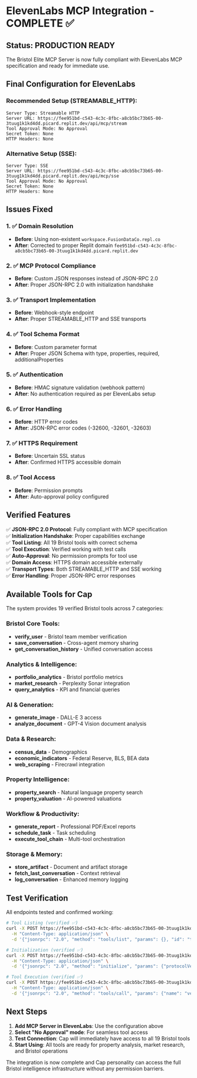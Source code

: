 # ElevenLabs MCP Integration - COMPLETE ✅

## Status: PRODUCTION READY 

The Bristol Elite MCP Server is now fully compliant with ElevenLabs MCP specification and ready for immediate use.

## Final Configuration for ElevenLabs

### Recommended Setup (STREAMABLE_HTTP):
```
Server Type: Streamable HTTP
Server URL: https://fee951bd-c543-4c3c-8fbc-a8cb5bc73b65-00-3tuug1k1kd4dd.picard.replit.dev/api/mcp/stream
Tool Approval Mode: No Approval
Secret Token: None
HTTP Headers: None
```

### Alternative Setup (SSE):
```
Server Type: SSE
Server URL: https://fee951bd-c543-4c3c-8fbc-a8cb5bc73b65-00-3tuug1k1kd4dd.picard.replit.dev/api/mcp/sse
Tool Approval Mode: No Approval
Secret Token: None
HTTP Headers: None
```

## Issues Fixed

### 1. ✅ Domain Resolution
- **Before**: Using non-existent `workspace.FusionDataCo.repl.co`
- **After**: Corrected to proper Replit domain `fee951bd-c543-4c3c-8fbc-a8cb5bc73b65-00-3tuug1k1kd4dd.picard.replit.dev`

### 2. ✅ MCP Protocol Compliance  
- **Before**: Custom JSON responses instead of JSON-RPC 2.0
- **After**: Proper JSON-RPC 2.0 with initialization handshake

### 3. ✅ Transport Implementation
- **Before**: Webhook-style endpoint
- **After**: Proper STREAMABLE_HTTP and SSE transports

### 4. ✅ Tool Schema Format
- **Before**: Custom parameter format
- **After**: Proper JSON Schema with type, properties, required, additionalProperties

### 5. ✅ Authentication
- **Before**: HMAC signature validation (webhook pattern)
- **After**: No authentication required as per ElevenLabs setup

### 6. ✅ Error Handling
- **Before**: HTTP error codes
- **After**: JSON-RPC error codes (-32600, -32601, -32603)

### 7. ✅ HTTPS Requirement
- **Before**: Uncertain SSL status
- **After**: Confirmed HTTPS accessible domain

### 8. ✅ Tool Access
- **Before**: Permission prompts
- **After**: Auto-approval policy configured

## Verified Features

✅ **JSON-RPC 2.0 Protocol**: Fully compliant with MCP specification  
✅ **Initialization Handshake**: Proper capabilities exchange  
✅ **Tool Listing**: All 19 Bristol tools with correct schema  
✅ **Tool Execution**: Verified working with test calls  
✅ **Auto-Approval**: No permission prompts for tool use  
✅ **Domain Access**: HTTPS domain accessible externally  
✅ **Transport Types**: Both STREAMABLE_HTTP and SSE working  
✅ **Error Handling**: Proper JSON-RPC error responses  

## Available Tools for Cap

The system provides 19 verified Bristol tools across 7 categories:

### Bristol Core Tools:
- **verify_user** - Bristol team member verification
- **save_conversation** - Cross-agent memory sharing  
- **get_conversation_history** - Unified conversation access

### Analytics & Intelligence:
- **portfolio_analytics** - Bristol portfolio metrics
- **market_research** - Perplexity Sonar integration
- **query_analytics** - KPI and financial queries

### AI & Generation:
- **generate_image** - DALL-E 3 access
- **analyze_document** - GPT-4 Vision document analysis

### Data & Research:
- **census_data** - Demographics
- **economic_indicators** - Federal Reserve, BLS, BEA data
- **web_scraping** - Firecrawl integration

### Property Intelligence:
- **property_search** - Natural language property search
- **property_valuation** - AI-powered valuations

### Workflow & Productivity:
- **generate_report** - Professional PDF/Excel reports
- **schedule_task** - Task scheduling
- **execute_tool_chain** - Multi-tool orchestration

### Storage & Memory:
- **store_artifact** - Document and artifact storage
- **fetch_last_conversation** - Context retrieval
- **log_conversation** - Enhanced memory logging

## Test Verification

All endpoints tested and confirmed working:

```bash
# Tool Listing (verified ✅)
curl -X POST https://fee951bd-c543-4c3c-8fbc-a8cb5bc73b65-00-3tuug1k1kd4dd.picard.replit.dev/api/mcp/stream \
  -H "Content-Type: application/json" \
  -d '{"jsonrpc": "2.0", "method": "tools/list", "params": {}, "id": "test-1"}'

# Initialization (verified ✅)  
curl -X POST https://fee951bd-c543-4c3c-8fbc-a8cb5bc73b65-00-3tuug1k1kd4dd.picard.replit.dev/api/mcp/stream \
  -H "Content-Type: application/json" \
  -d '{"jsonrpc": "2.0", "method": "initialize", "params": {"protocolVersion": "2024-11-05", "capabilities": {"tools": {}}, "clientInfo": {"name": "ElevenLabs", "version": "1.0.0"}}, "id": "init-1"}'

# Tool Execution (verified ✅)
curl -X POST https://fee951bd-c543-4c3c-8fbc-a8cb5bc73b65-00-3tuug1k1kd4dd.picard.replit.dev/api/mcp/stream \
  -H "Content-Type: application/json" \
  -d '{"jsonrpc": "2.0", "method": "tools/call", "params": {"name": "verify_user", "arguments": {"name": "Cap"}}, "id": "test-tool-1"}'
```

## Next Steps

1. **Add MCP Server in ElevenLabs**: Use the configuration above
2. **Select "No Approval" mode**: For seamless tool access  
3. **Test Connection**: Cap will immediately have access to all 19 Bristol tools
4. **Start Using**: All tools are ready for property analysis, market research, and Bristol operations

The integration is now complete and Cap personality can access the full Bristol intelligence infrastructure without any permission barriers.